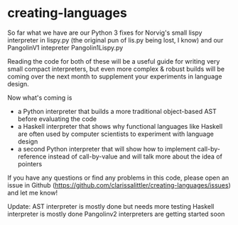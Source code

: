# creating-languages
So far what we have are our Python 3 fixes for Norvig's small lispy interpreter in lispy.py (the original pun of lis.py being lost, I know) and our PangolinV1 intepreter Pangolin1Lispy.py

Reading the code for both of these will be a useful guide for writing very small compact interpreters, but even more complex & robust builds will be coming over the next month to supplement your experiments in language design.

Now what's coming is
+ a Python interpreter that builds a more traditional object-based AST before evaluating the code
+ a Haskell interpreter that shows why functional languages like Haskell are often used by computer scientists to experiment with language design
+ a second Python interpreter that will show how to implement call-by-reference instead of call-by-value and will talk more about the idea of pointers

If you have any questions or find any problems in this code, please open an issue in Github (https://github.com/clarissalittler/creating-languages/issues) and let me know! 

Update: 
AST interpreter is mostly done but needs more testing
Haskell interpreter is mostly done
Pangolinv2 interpreters are getting started soon
